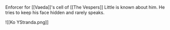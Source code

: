 Enforcer for [[Vaeda]]'s cell of [[The Vespers]] Little is known about him. He tries to keep his face hidden and rarely speaks.


![[Ko YStranda.png]]